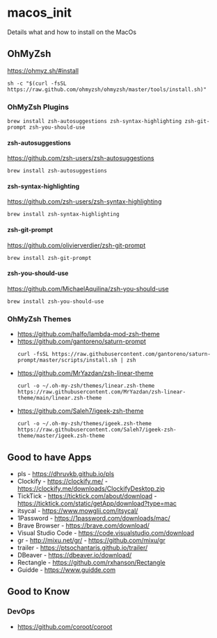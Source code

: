 # macos_init
Details what and how to install on the MacOs

## OhMyZsh
https://ohmyz.sh/#install
```
sh -c "$(curl -fsSL https://raw.github.com/ohmyzsh/ohmyzsh/master/tools/install.sh)"
```

### OhMyZsh Plugins
```
brew install zsh-autosuggestions zsh-syntax-highlighting zsh-git-prompt zsh-you-should-use
```

#### zsh-autosuggestions
https://github.com/zsh-users/zsh-autosuggestions 
```
brew install zsh-autosuggestions
```

#### zsh-syntax-highlighting
https://github.com/zsh-users/zsh-syntax-highlighting
```
brew install zsh-syntax-highlighting
```

#### zsh-git-prompt
https://github.com/olivierverdier/zsh-git-prompt
```
brew install zsh-git-prompt
```

#### zsh-you-should-use
https://github.com/MichaelAquilina/zsh-you-should-use
```
brew install zsh-you-should-use
```

### OhMyZsh Themes
- https://github.com/halfo/lambda-mod-zsh-theme
- https://github.com/gantoreno/saturn-prompt
  ```
  curl -fsSL https://raw.githubusercontent.com/gantoreno/saturn-prompt/master/scripts/install.sh | zsh
  ```
- https://github.com/MrYazdan/zsh-linear-theme
  ```
  curl -o ~/.oh-my-zsh/themes/linear.zsh-theme https://raw.githubusercontent.com/MrYazdan/zsh-linear-theme/main/linear.zsh-theme
  ```
- https://github.com/Saleh7/igeek-zsh-theme
  ```
  curl -o ~/.oh-my-zsh/themes/igeek.zsh-theme https://raw.githubusercontent.com/Saleh7/igeek-zsh-theme/master/igeek.zsh-theme
  ```

## Good to have Apps
- pls - https://dhruvkb.github.io/pls
- Clockify - https://clockify.me/ - https://clockify.me/downloads/ClockifyDesktop.zip
- TickTick - https://ticktick.com/about/download - https://ticktick.com/static/getApp/download?type=mac
- itsycal - https://www.mowglii.com/itsycal/
- 1Password - https://1password.com/downloads/mac/
- Brave Browser - https://brave.com/download/
- Visual Studio Code - https://code.visualstudio.com/download
- gr - http://mixu.net/gr/ - https://github.com/mixu/gr
- trailer - https://ptsochantaris.github.io/trailer/
- DBeaver - https://dbeaver.io/download/
- Rectangle - https://github.com/rxhanson/Rectangle
- Guidde - https://www.guidde.com

## Good to Know
### DevOps
- https://github.com/coroot/coroot
